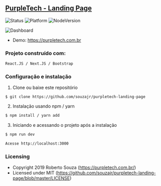 ## [PurpleTech - Landing Page](https://purpletech.com.br)

![Status](https://img.shields.io/badge/status-under%20development-orange.svg) ![Platform](https://img.shields.io/badge/platform-linux--64%20%7C%20win--64%20%7C%20osx--64-lightgrey.svg) ![NodeVersion](https://img.shields.io/badge/NodeJS-%3E%3D%208.0-blue.svg)

![Dashboard](https://i.imgur.com/AssHdjd.png)

- Demo: https://purpletech.com.br

### Projeto construído com:

```bash
React.JS / Next.JS / Bootstrap
```

### Configuração e instalação

1) Clone ou baixe este repositório
```
$ git clone https://github.com/souzajr/purpletech-landing-page
```
2) Instalação usando npm / yarn
```bash
$ npm install / yarn add
```
3) Iniciando e acessando o projeto após a instalação
```bash
$ npm run dev
```
```bash
Acesse http://localhost:3000
```

### Licensing

- Copyright 2019 Roberto Souza (https://purpletech.com.br/)
- Licensed under MIT (https://github.com/souzajr/purpletech-landing-page/blob/master/LICENSE)
